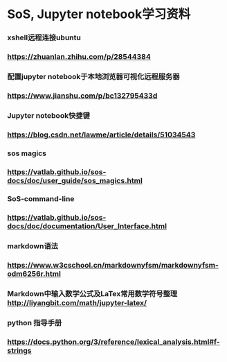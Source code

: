 #   SoS, Jupyter notebook学习资料
### xshell远程连接ubuntu
### https://zhuanlan.zhihu.com/p/28544384

### 配置jupyter notebook于本地浏览器可视化远程服务器
### https://www.jianshu.com/p/bc132795433d

### Jupyter notebook快捷键
### https://blog.csdn.net/lawme/article/details/51034543

### sos magics
### https://vatlab.github.io/sos-docs/doc/user_guide/sos_magics.html

### SoS-command-line
### https://vatlab.github.io/sos-docs/doc/documentation/User_Interface.html

### markdown语法
### https://www.w3cschool.cn/markdownyfsm/markdownyfsm-odm6256r.html
### Markdown中输入数学公式及LaTex常用数学符号整理　http://liyangbit.com/math/jupyter-latex/

### python 指导手册
### https://docs.python.org/3/reference/lexical_analysis.html#f-strings
